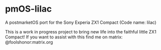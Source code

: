 # pmOS-lilac
A postmarketOS port for the Sony Experia ZX1 Compact (Code name: lilac)

This is a work in progress project to bring new life into the faithful little ZX1 Compact! If you want to assist with this find me on matrix: @foolshonor:matrix.org
